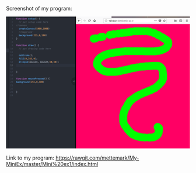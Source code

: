 Screenshot of my program:

![ScreenShot](https://github.com/mettemark/My-MiniEx/blob/master/Mini%20ex1/Screenshot%20MiniEx1.jpg)

Link to my program:
https://rawgit.com/mettemark/My-MiniEx/master/Mini%20ex1/index.html
